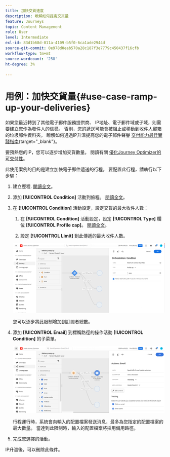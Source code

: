 ```yaml
---
title: 加快交貨速度
description: 瞭解如何提高交貨量
feature: Journeys
topic: Content Management
role: User
level: Intermediate
exl-id: 83d1b68d-011a-4109-b5f0-6ca1ade2944d
source-git-commit: 0e978d0eab570a28c187f3e7779c450437f16cfb
workflow-type: tm+mt
source-wordcount: '258'
ht-degree: 3%

---
```


# 用例：加快交貨量{#use-case-ramp-up-your-deliveries}

如果您最近轉到了其他電子郵件服務提供商、 IP地址、電子郵件域或子域，則需要建立您作為發件人的信譽。 否則，您的遞送可能會被阻止或移動到收件人郵箱的垃圾郵件資料夾。 瞭解如何通過IP升溫提高您的電子郵件聲譽 [交付能力最佳實踐指南](https://experienceleague.adobe.com/docs/deliverability-learn/deliverability-best-practice-guide/additional-resources/generic-resources/increase-reputation-with-ip-warming.html){target=&quot;_blank&quot;}。

要預熱您的IP，您可以逐步增加交貨數量。 閱讀有關 [優化Journey Optimizer的可交付性](../reports/deliverability.md)。

此使用案例的目的是建立加快電子郵件遞送的行程。 要配置此行程，請執行以下步驟：

1. 建立歷程. [閱讀全文](journey-gs.md)。

1. 添加 **[!UICONTROL Condition]** 活動到旅程。 [閱讀全文](condition-activity.md)。

1. 在 **[!UICONTROL Condition]** 活動設定，設定交貨的最大收件人數：

   1. 在 **[!UICONTROL Condition]** 活動設定，設定 **[!UICONTROL Type]** 欄位 **[!UICONTROL Profile cap]**。 [閱讀全文](condition-activity.md#profile_cap)。

   1. 設定 **[!UICONTROL Limit]** 到此傳遞的最大收件人數。

   ![](assets/profile-cap-condition.png)

   您可以逐步將此限制增加到訂閱者總數。

1. 添加 **[!UICONTROL Email]** 到標稱路徑的操作活動 **[!UICONTROL Condition]** 的子菜單。

   ![](assets/ramp-up-deliveries-message.png)

   行程運行時，系統會向輸入的配置檔案發送消息，最多為您指定的配置檔案的最大數量。 當達到此限制時，輸入的配置檔案將採用備用路徑。

1. 完成您選擇的活動。

IP升溫後，可以刪除此條件。
